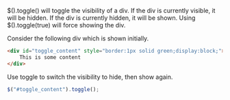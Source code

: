 $().toggle() will toggle the visibility of a div.  If the div is currently visible, it will be hidden.  If the div is currently hidden, it will be shown.    Using $().toggle(true) will force showing the div.

Consider the following div which is shown initially.
```html
<div id="toggle_content" style="border:1px solid green;display:block;">
	This is some content
</div>
```

Use toggle to switch the visibility to hide, then show again.
```js
$("#toggle_content").toggle();
```
